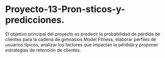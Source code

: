# Proyecto-13-Pron-sticos-y-predicciones.
El objetivo principal del proyecto es predecir la probabilidad de pérdida de clientes para la cadena de gimnasios Model Fitness, elaborar perfiles de usuarios típicos, analizar los factores que impactan la pérdida y proponer estrategias de retención de clientes.
